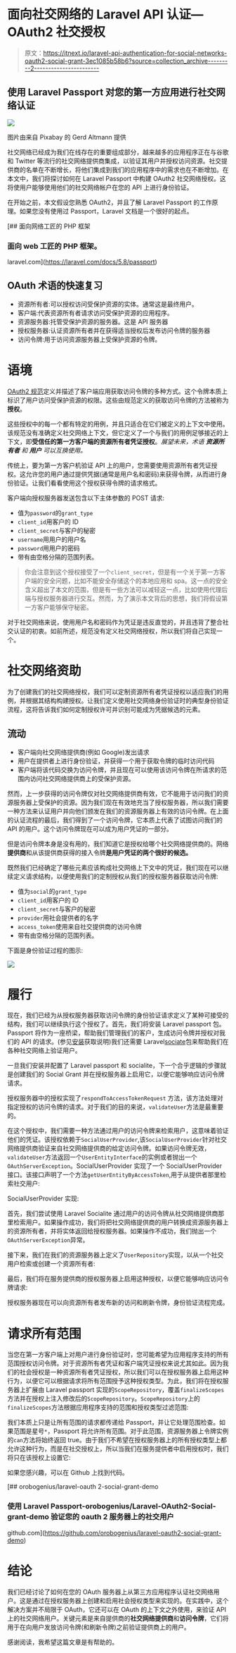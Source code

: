 # 面向社交网络的 Laravel API 认证— OAuth2 社交授权

> 原文：<https://itnext.io/laravel-api-authentication-for-social-networks-oauth2-social-grant-3ec1085b58b6?source=collection_archive---------2----------------------->

## 使用 Laravel Passport 对您的第一方应用进行社交网络认证

![](img/df46ad26e5d2337bb84d701e8c010b6f.png)

图片由来自 Pixabay 的 Gerd Altmann 提供

社交网络已经成为我们在线存在的重要组成部分，越来越多的应用程序正在与谷歌和 Twitter 等流行的社交网络提供商集成，以验证其用户并授权访问资源。社交提供商的名单在不断增长，将他们集成到我们的应用程序中的需求也在不断增加。在本文中，我们将探讨如何在 Laravel Passport 中构建 OAuth2 社交网络授权。这将使用户能够使用他们的社交网络帐户在您的 API 上进行身份验证。

在开始之前，本文假设您熟悉 OAuth2，并且了解 Laravel Passport 的工作原理。如果您没有使用过 Passport，Laravel 文档是一个很好的起点。

[](https://laravel.com/docs/5.8/passport) [## 面向网络工匠的 PHP 框架

### 面向 web 工匠的 PHP 框架。

laravel.com](https://laravel.com/docs/5.8/passport) 

## OAuth 术语的快速复习

*   资源所有者:可以授权访问受保护资源的实体。通常这是最终用户。
*   客户端:代表资源所有者请求访问受保护资源的应用程序。
*   资源服务器:托管受保护资源的服务器。这是 API 服务器
*   授权服务器:认证资源所有者并在获得适当授权后发布访问令牌的服务器
*   访问令牌:用于访问资源服务器上受保护资源的令牌。

# 语境

[OAuth2 规范](http://tools.ietf.org/html/rfc6749)定义并描述了客户端应用获取访问令牌的多种方式。这个令牌本质上标识了用户访问受保护资源的权限。这些由规范定义的获取访问令牌的方法被称为**授权**。

这些授权中的每一个都有特定的用例，并且只适合在它们被定义的上下文中使用。该规范没有准确定义社交网络上下文，但它定义了一个与我们的用例足够接近的上下文，即**受信任的第一方客户端的资源所有者凭证授权**。*展望未来，术语* ***资源所有者*** *和* ***用户*** *可以互换使用。*

传统上，要为第一方客户机验证 API 上的用户，您需要使用资源所有者凭证授权。这允许您的用户通过提供凭据(通常是用户名和密码)来获得令牌，从而进行身份验证。让我们看看使用这个授权获得令牌的请求格式。

客户端向授权服务器发送包含以下主体参数的 POST 请求:

*   值为`password`的`grant_type`
*   `client_id`用客户的 ID
*   `client_secret`与客户的秘密
*   `username`用用户的用户名
*   `password`用用户的密码
*   带有由空格分隔的范围列表。

> 你会注意到这个授权接受了一个`client_secret`，但是有一个关于第一方客户端的安全问题，比如不能安全存储这个的本地应用和 spa。这一点的安全含义超出了本文的范围，但是有一些方法可以减轻这一点，比如使用代理后端与授权服务器进行交互。然而，为了演示本文背后的思想，我们将假设第一方客户能够保守秘密。

对于社交网络来说，使用用户名和密码作为凭证是违反直觉的，并且违背了整合社交认证的初衷。如前所述，规范没有定义社交网络授权，所以我们将自己实现一个。

# 社交网络资助

为了创建我们的社交网络授权，我们可以定制资源所有者凭证授权以适应我们的用例，并根据其结构构建授权。让我们定义使用社交网络身份验证时的典型身份验证流程，这将告诉我们如何定制授权许可并识别可能成为凭据候选的元素。

## 流动

*   客户端向社交网络提供商(例如 Google)发出请求
*   用户在提供者上进行身份验证，并获得一个用于获取令牌的临时访问代码
*   客户端将该代码交换为访问令牌，并且现在可以使用该访问令牌在所请求的范围内访问社交网络提供商上的受保护资源。

然而，上一步获得的访问令牌仅对社交网络提供商有效，它不能用于访问我们的资源服务器上受保护的资源。因为我们现在有效地充当了授权服务器，所以我们需要一种方法来认证用户并向他们颁发在我们的资源服务器上有效的访问令牌。在上面的认证流程的最后，我们得到了一个访问令牌，它本质上代表了试图访问我们的 API 的用户。这个访问令牌现在可以成为用户凭证的一部分。

但是访问令牌本身是没有用的，我们知道它是授权给哪个社交网络提供商的。网络**提供商**和从该提供商获得的接入令牌**是用户凭证的两个很好的候选。**

既然我们已经确定了哪些元素应该构成社交网络上下文中的凭证，我们现在可以继续定义请求结构，以便使用我们的定制授权从我们的授权服务器获取访问令牌:

*   值为`social`的`grant_type`
*   `client_id`用客户的 ID
*   `client_secret`与客户的秘密
*   `provider`用社会提供者的名字
*   `access_token`使用来自社交提供商的访问令牌
*   带有由空格分隔的范围列表。

下面是身份验证过程的图示:

![](img/9f58d2d851b7defc4321bdf39efbc5fb.png)

# 履行

现在，我们已经为从授权服务器获取访问令牌的身份验证请求定义了某种可接受的结构，我们可以继续执行这个授权了。首先，我们将安装 Laravel passport 包。Passport 将作为一座桥梁，帮助我们管理我们的客户，生成访问令牌并授权对我们的 API 的请求。(参见[安装](https://laravel.com/docs/5.8/passport)获取说明)我们还需要 Laravel[sociate](https://laravel.com/docs/5.8/socialite)包来帮助我们在各种社交网络上验证用户。

一旦我们安装并配置了 Laravel passport 和 socialite，下一个合乎逻辑的步骤就是创建我们的 Social Grant 并在授权服务器上启用它，以便它能够响应访问令牌请求。

授权服务器中的授权实现了`respondToAccessTokenRequest` 方法，该方法处理对指定授权的访问令牌的请求。对于我们的目的来说，`validateUser`方法是最重要的。

在这个授权中，我们需要一种方法通过用户的访问令牌来检索用户，这意味着验证他们的凭证。该授权依赖于`SocialUserProvider`,该`SocialUserProvider`针对社交网络提供商验证来自社交网络提供商的给定访问令牌。如果访问令牌无效，`validateUser`方法返回一个`UserEntityInterface`的实例或者抛出一个`OAuthServerException`。SocialUserProvider 实现了一个 SocialUserProvider 接口。该接口声明了一个方法`getUserEntityByAccessToken`,用于从提供者那里检索社交用户:

SocialUserProvider 实现:

首先，我们尝试使用 Laravel Socialite 通过用户的访问令牌从社交网络提供商那里检索用户。如果操作成功，我们将把社交网络提供商的用户转换成资源服务器上的资源所有者，并将实体返回给授权服务器。如果操作不成功，我们抛出一个`OAuthServerException`异常。

接下来，我们在我们的资源服务器上定义了`UserRepository`实现，以从一个社交用户检索或创建一个资源所有者:

最后，我们将在服务提供商的授权服务器上启用这种授权，以便它能够响应访问令牌请求:

授权服务器现在可以向资源所有者发布新的访问和刷新令牌，身份验证流程完成。

# 请求所有范围

当您在第一方客户端上对用户进行身份验证时，您可能希望为应用程序支持的所有范围授权访问令牌。对于资源所有者凭证和客户端凭证授权来说尤其如此。因为我们的社会授权是一种资源所有者凭证授权，所以我们可以在授权服务器上启用这种行为，以便它可以根据请求将所有范围授予这种授权类型。为此，我们将在授权服务器上扩展由 Laravel passport 实现的`ScopeRepository`，覆盖`finalizeScopes`方法并在授权上注入修改后的`ScopeRepository`。`ScopeRepository`上的`finalizeScopes`方法根据应用程序支持的范围和授权类型过滤范围:

我们本质上只是让所有范围的请求都传递给 Passport，并让它处理范围检查。如果范围是星号`*`，Passport 将允许所有范围。对于此范围，资源服务器上令牌实例的`can`方法将始终返回 true。由于我们不希望在授权服务器上的所有授权类型上都允许这种行为，而是在社交授权上，所以当我们在服务提供者中启用授权时，我们将只在该授权上设置它:

如果您感兴趣，可以在 Github 上找到代码。

[](https://github.com/orobogenius/laravel-oauth2-social-grant-demo) [## orobogenius/laravel-oauth 2-social-grant-demo

### 使用 Laravel Passport-orobogenius/Laravel-OAuth2-Social-grant-demo 验证您的 oauth 2 服务器上的社交用户

github.com](https://github.com/orobogenius/laravel-oauth2-social-grant-demo) 

# 结论

我们已经讨论了如何在您的 OAuth 服务器上从第三方应用程序认证社交网络用户。这是通过在授权服务器上创建和启用社会授权类型来实现的。在实践中，这个解决方案并不局限于 OAuth，它还可以在 OAuth 的上下文之外使用，来验证 API 上的社交网络用户。关键元素是来自提供商的**社交网络提供商**和**访问令牌**，它们将用于在向用户发放访问令牌(和刷新令牌)之前验证提供商上的用户。

感谢阅读，我希望这篇文章是有帮助的。